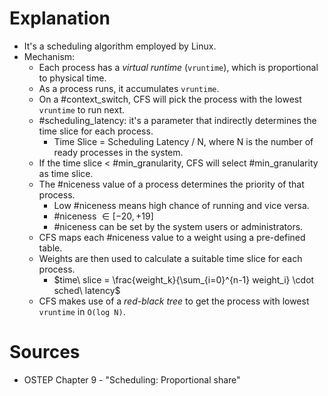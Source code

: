 # Explanation
- It's a scheduling algorithm employed by Linux.
- Mechanism:
	- Each process has a *virtual runtime* (`vruntime`), which is proportional to physical time.
	- As a process runs, it accumulates `vruntime`.
	- On a #context_switch, CFS will pick the process with the lowest `vruntime` to run next.
	- #scheduling_latency: it's a parameter that indirectly determines the time slice for each process.
		- Time Slice = Scheduling Latency / N, where N is the number of ready processes in the system.
	- If the time slice < #min_granularity, CFS will select #min_granularity as time slice.
	- The #niceness value of a process determines the priority of that process.
		- Low #niceness means high chance of running and vice versa.
		- #niceness $\in [-20, +19]$
		- #niceness can be set by the system users or administrators. 
	- CFS maps each #niceness value to a weight using a pre-defined table.
	- Weights are then used to calculate a suitable time slice for each process.
		- $time\ slice = \frac{weight_k}{\sum_{i=0}^{n-1} weight_i} \cdot sched\ latency$
	- CFS makes use of a *red-black tree* to get the process with lowest `vruntime` in `O(log N)`.

# Sources
- OSTEP Chapter 9 - "Scheduling: Proportional share"
